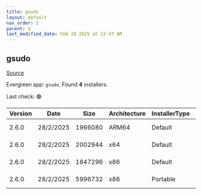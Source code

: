 ```yaml
---
title: gsudo
layout: default
nav_order: 2
parent: G
last_modified_date: Feb 28 2025 at 12:47 AM
---
```


## gsudo

[Source](https://gerardog.github.io/gsudo)

Evergreen app: `gsudo`. Found **4** installers.

Last check: 🟢

| Version | Date      | Size    | Architecture | InstallerType | Type | URI                                                                                                                                                                  |
| ------- | --------- | ------- | ------------ | ------------- | ---- | -------------------------------------------------------------------------------------------------------------------------------------------------------------------- |
| 2.6.0   | 28/2/2025 | 1966080 | ARM64        | Default       | msi  | [https://github.com/gerardog/gsudo/releases/download/v2.6.0/gsudo.setup.arm64.msi](https://github.com/gerardog/gsudo/releases/download/v2.6.0/gsudo.setup.arm64.msi) |
| 2.6.0   | 28/2/2025 | 2002944 | x64          | Default       | msi  | [https://github.com/gerardog/gsudo/releases/download/v2.6.0/gsudo.setup.x64.msi](https://github.com/gerardog/gsudo/releases/download/v2.6.0/gsudo.setup.x64.msi)     |
| 2.6.0   | 28/2/2025 | 1847296 | x86          | Default       | msi  | [https://github.com/gerardog/gsudo/releases/download/v2.6.0/gsudo.setup.x86.msi](https://github.com/gerardog/gsudo/releases/download/v2.6.0/gsudo.setup.x86.msi)     |
| 2.6.0   | 28/2/2025 | 5996732 | x86          | Portable      | zip  | [https://github.com/gerardog/gsudo/releases/download/v2.6.0/gsudo.portable.zip](https://github.com/gerardog/gsudo/releases/download/v2.6.0/gsudo.portable.zip)       |
